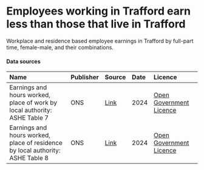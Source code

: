 # Employees working in Trafford earn less than those that live in Trafford

Workplace and residence based employee earnings in Trafford by full-part time, female-male, and their combinations.

#### Data sources

| Name          | Publisher     | Source        | Date          | Licence       |
| :------------- | :------------- | :------------- | :------------- | :------------- |
| Earnings and hours worked, place of work by local authority: ASHE Table 7  | ONS | [Link](https://www.ons.gov.uk/employmentandlabourmarket/peopleinwork/earningsandworkinghours/datasets/placeofworkbylocalauthorityashetable7) | 2024 | [Open Government Licence](http://www.nationalarchives.gov.uk/doc/open-government-licence/version/3/) |
| Earnings and hours worked, place of residence by local authority: ASHE Table 8  | ONS | [Link](https://www.ons.gov.uk/employmentandlabourmarket/peopleinwork/earningsandworkinghours/datasets/placeofresidencebylocalauthorityashetable8) | 2024 | [Open Government Licence](http://www.nationalarchives.gov.uk/doc/open-government-licence/version/3/) |
